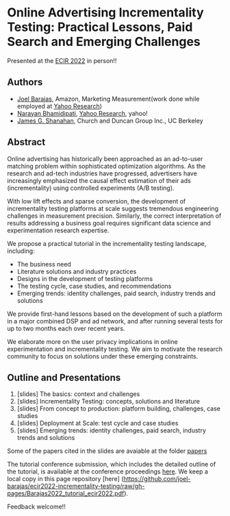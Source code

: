 # Online Advertising Incrementality Testing: Practical Lessons, Paid Search and Emerging Challenges

Presented at the [ECIR 2022](https://ecir2022.org/tutorials/) in person!!

## Authors
  - [Joel Barajas](http://www.linkedin.com/pub/joel-barajas/8/6b7/bb0), Amazon, Marketing Measurement(work done while employed at [Yahoo Research](https://research.yahoo.com/researchers/jbarajas?fr=crmas))
  - [Narayan Bhamidipati](https://www.linkedin.com/in/narayanb), [Yahoo Research](https://research.yahoo.com/researchers/narayanb?fr=crmas), yahoo!
  - [James G. Shanahan](https://www.linkedin.com/in/jimis/), Church and Duncan Group Inc., UC Berkeley

## Abstract

Online advertising has historically been approached as an ad-to-user matching problem within sophisticated optimization algorithms. As the research and ad-tech industries have progressed, advertisers have increasingly emphasized the causal effect estimation of their ads (incrementality) using controlled experiments (A/B testing). 

With low lift effects and sparse conversion, the development of incrementality testing platforms at scale suggests tremendous engineering challenges in measurement precision. Similarly, the correct interpretation of results addressing a business goal requires significant data science and experimentation research expertise. 

We propose a practical tutorial in the incrementality testing landscape, including:
- The business need
- Literature solutions and industry practices
- Designs in the development of testing platforms
- The testing cycle, case studies, and recommendations
- Emerging trends: identity challenges, paid search, industry trends and solutions

We provide first-hand lessons based on the development of such a platform in a major combined DSP and ad network, and after running several tests for up to two months each over recent years. 

We elaborate more on the user privacy implications in online experimentation and incrementality testing. We aim to motivate the research community to focus on solutions under these emerging constraints. 

## Outline and Presentations

1. [slides] The basics: context and challenges
2. [slides] Incrementality Testing: concepts, solutions and literature
3. [slides] From concept to production: platform building, challenges, case studies
4. [slides] Deployment at Scale: test cycle and case studies
5. [slides] Emerging trends: identity challenges, paid search, industry trends and solutions

Some of the papers cited in the slides are avaiable at the folder [papers](https://github.com/joel-barajas/cikm2021-incrementality-testing/tree/gh-pages/papers)

The tutorial conference submission, which includes the detailed outline of the tutorial, is available at the conference proceedings [here](https://link.springer.com/content/pdf/10.1007%2F978-3-030-99739-7_72.pdf). We keep a local copy in this page repository [here] (https://github.com/joel-barajas/ecir2022-incrementality-testing/raw/gh-pages/Barajas2022_tutorial_ecir2022.pdf).

Feedback welcome!! 

